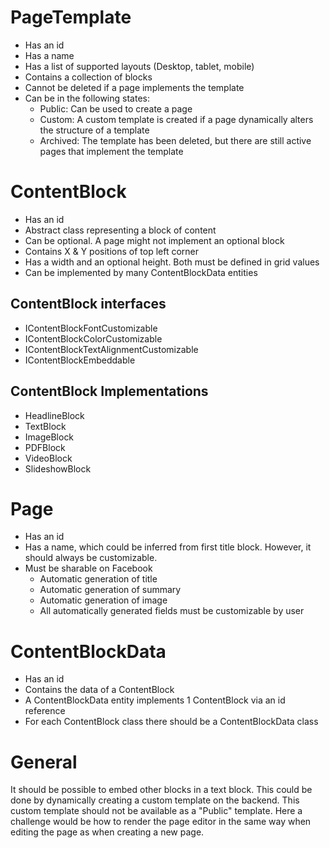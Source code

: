 ﻿# PageTemplate
- Has an id
- Has a name
- Has a list of supported layouts (Desktop, tablet, mobile)
- Contains a collection of blocks
- Cannot be deleted if a page implements the template
- Can be in the following states:
  - Public: Can be used to create a page
  - Custom: A custom template is created if a page dynamically alters the structure of a template
  - Archived: The template has been deleted, but there are still active pages that implement the template

# ContentBlock
- Has an id
- Abstract class representing a block of content
- Can be optional. A page might not implement an optional block
- Contains X & Y positions of top left corner
- Has a width and an optional height. Both must be defined in grid values
- Can be implemented by many ContentBlockData entities

## ContentBlock interfaces
- IContentBlockFontCustomizable
- IContentBlockColorCustomizable
- IContentBlockTextAlignmentCustomizable
- IContentBlockEmbeddable

## ContentBlock Implementations
- HeadlineBlock
- TextBlock
- ImageBlock
- PDFBlock
- VideoBlock
- SlideshowBlock

# Page
- Has an id
- Has a name, which could be inferred from first title block.
However, it should always be customizable.
- Must be sharable on Facebook
  - Automatic generation of title
  - Automatic generation of summary
  - Automatic generation of image
  - All automatically generated fields must be customizable by user

# ContentBlockData
- Has an id
- Contains the data of a ContentBlock
- A ContentBlockData entity implements 1 ContentBlock via an id reference
- For each ContentBlock class there should be a ContentBlockData class

# General
It should be possible to embed other blocks in a text block. 
This could be done by dynamically creating a custom template on the backend.
This custom template should not be available as a "Public" template.
Here a challenge would be how to render the page editor in the same way when
editing the page as when creating a new page.
